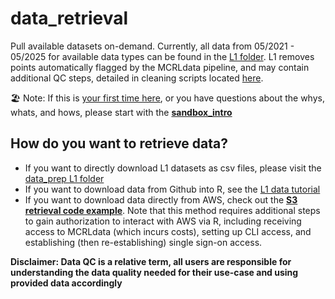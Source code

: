 # data_retrieval

Pull available datasets on-demand. Currently, all data from 05/2021 - 05/2025 for available data types can be found in the [L1 folder](). L1 removes points automatically flagged by the MCRLdata pipeline, and may contain additional QC steps, detailed in cleaning scripts located [here](https://github.com/MCRLdata-Sandbox/data_prep/tree/main/scripts). 

🏖️ Note: If this is <ins>your first time here</ins>, or you have questions about the whys, whats, and hows, please start with the **[sandbox_intro](https://github.com/MCRLdata-Sandbox/.github/blob/main/sandbox_intro.md)**

## How do you want to retrieve data?

 - If you want to directly download L1 datasets as csv files, please visit the [data_prep L1 folder](https://github.com/MCRLdata-Sandbox/data_prep/tree/main/data/outputs/L1)
 - If you want to download data from Github into R, see the [L1 data tutorial](https://github.com/MCRLdata-Sandbox/tutorials/blob/main/scripts/1_L1_data_basics.R)
 - If you want to download data directly from AWS, check out the **[S3 retrieval code example](https://github.com/MCRLdata-Sandbox/data_retrieval/blob/main/scripts/250716_S3_retrieval_script.R)**. Note that this method requires additional steps to gain authorization to interact with AWS via R, including receiving access to MCRLdata (which incurs costs), setting up CLI access, and establishing (then re-establishing) single sign-on access.

**Disclaimer: Data QC is a relative term, all users are responsible for understanding the data quality needed for their use-case and using provided data accordingly**
